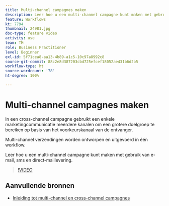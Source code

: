 ```yaml
---
title: Multi-channel campagnes maken
description: Leer hoe u een multi-channel campagne kunt maken met gebruik van e-mail, sms en direct-maillevering.
feature: Workflows
kt: 7794
thumbnail: 24981.jpg
doc-type: feature video
activity: use
team: TM
role: Business Practitioner
level: Beginner
exl-id: 5f71cea8-aa13-4b89-a1c5-10c97a8992c8
source-git-commit: 88c2e8d387203cbd725efcef18052ae431b6d2b5
workflow-type: ht
source-wordcount: '78'
ht-degree: 100%

---
```


# Multi-channel campagnes maken

In een cross-channel campagne gebruikt een enkele marketingcommunicatie meerdere kanalen om een grotere doelgroep te bereiken op basis van het voorkeurskanaal van de ontvanger.

Multi-channel verzendingen worden ontworpen en uitgevoerd in één workflow.

Leer hoe u een multi-channel campagne kunt maken met gebruik van e-mail, sms en direct-maillevering.

>[!VIDEO](https://video.tv.adobe.com/v/24981?quality=12)

## Aanvullende bronnen

* [Inleiding tot multi-channel en cross-channel campagnes](/help/orchestrate-campaigns/introduction-to-cross-and-multi-channel-campaigns.md)
